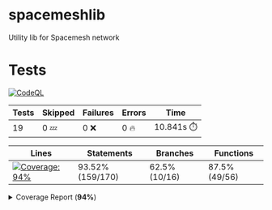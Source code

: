 # spacemeshlib

Utility lib for Spacemesh network

# Tests

[![CodeQL](https://github.com/andreivcodes/spacemeshlib/actions/workflows/codeql-analysis.yml/badge.svg?branch=main)](https://github.com/andreivcodes/spacemeshlib/actions/workflows/codeql-analysis.yml)


| Tests | Skipped | Failures | Errors | Time |
| ----- | ------- | -------- | -------- | ------------------ |
| 19 | 0 :zzz: | 0 :x: | 0 :fire: | 10.841s :stopwatch: |


| Lines | Statements | Branches | Functions |
| ----- | ------- | -------- | -------- |
| <a href="https://github.com/andreivcodes/spacemeshlib/blob/6169052b64c23c2ba78aba7e123d3d3687b3d034/README.md"><img alt="Coverage: 94%" src="https://img.shields.io/badge/Coverage-94%25-brightgreen.svg" /></a><br/> | 93.52% (159/170) | 62.5% (10/16) | 87.5% (49/56) |


<details><summary>Coverage Report (<b>94%</b>)</summary><table><tr><th>File</th><th>% Stmts</th><th>% Branch</th><th>% Funcs</th><th>% Lines</th><th>Uncovered Line #s</th></tr><tbody><tr><td><b>All files</b></td><td><b>93.52</b></td><td><b>62.5</b></td><td><b>87.5</b></td><td><b>94.53</b></td><td></td></tr><tr><td><!-- Jest Coverage Comment --> <a href="https://github.com/andreivcodes/spacemeshlib/blob/6169052b64c23c2ba78aba7e123d3d3687b3d034/channels.ts">channels.ts</a></td><td>100</td><td>50</td><td>100</td><td>100</td><td><a href="https://github.com/andreivcodes/spacemeshlib/blob/6169052b64c23c2ba78aba7e123d3d3687b3d034/channels.ts#L11-L20">1120</a></td></tr><tr><td><!-- Jest Coverage Comment --> <a href="https://github.com/andreivcodes/spacemeshlib/blob/6169052b64c23c2ba78aba7e123d3d3687b3d034/crypto.ts">crypto.ts</a></td><td>93.51</td><td>100</td><td>84.44</td><td>91.76</td><td><a href="https://github.com/andreivcodes/spacemeshlib/blob/6169052b64c23c2ba78aba7e123d3d3687b3d034/crypto.ts#L28">28</a>, <a href="https://github.com/andreivcodes/spacemeshlib/blob/6169052b64c23c2ba78aba7e123d3d3687b3d034/crypto.ts#L42">42</a>, <a href="https://github.com/andreivcodes/spacemeshlib/blob/6169052b64c23c2ba78aba7e123d3d3687b3d034/crypto.ts#L58">58</a>, <a href="https://github.com/andreivcodes/spacemeshlib/blob/6169052b64c23c2ba78aba7e123d3d3687b3d034/crypto.ts#L74">74</a>, <a href="https://github.com/andreivcodes/spacemeshlib/blob/6169052b64c23c2ba78aba7e123d3d3687b3d034/crypto.ts#L92">92</a>, <a href="https://github.com/andreivcodes/spacemeshlib/blob/6169052b64c23c2ba78aba7e123d3d3687b3d034/crypto.ts#L111">111</a>, <a href="https://github.com/andreivcodes/spacemeshlib/blob/6169052b64c23c2ba78aba7e123d3d3687b3d034/crypto.ts#L168">168</a></td></tr><tr><td><!-- Jest Coverage Comment --> <a href="https://github.com/andreivcodes/spacemeshlib/blob/6169052b64c23c2ba78aba7e123d3d3687b3d034/global_state.ts">global_state.ts</a></td><td>91.17</td><td>25</td><td>100</td><td>100</td><td><a href="https://github.com/andreivcodes/spacemeshlib/blob/6169052b64c23c2ba78aba7e123d3d3687b3d034/global_state.ts#L10">10</a>, <a href="https://github.com/andreivcodes/spacemeshlib/blob/6169052b64c23c2ba78aba7e123d3d3687b3d034/global_state.ts#L29-L50">29<!-- Jest Coverage Comment -->50</a></td></tr><tr><td><!-- Jest Coverage Comment --> <a href="https://github.com/andreivcodes/spacemeshlib/blob/6169052b64c23c2ba78aba7e123d3d3687b3d034/tx.ts">tx.ts</a></td><td>90.9</td><td>50</td><td>100</td><td>100</td><td><a href="https://github.com/andreivcodes/spacemeshlib/blob/6169052b64c23c2ba78aba7e123d3d3687b3d034/tx.ts#L12">12</a></td></tr></tbody></table></details>
